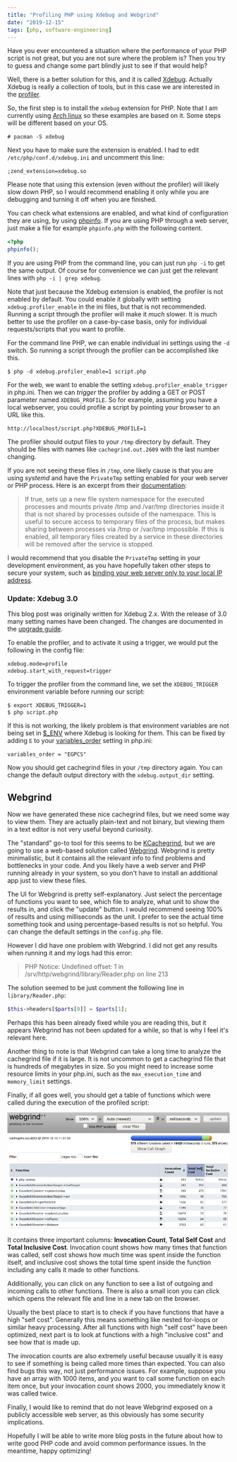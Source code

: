 ```yaml
---
title: "Profiling PHP using Xdebug and Webgrind"
date: "2019-12-15"
tags: [php, software-engineering]
---
```


Have you ever encountered a situation where the performance of your PHP script is not great, but you are not sure where the problem is? Then you try to guess and change some part blindly just to see if that would help?

Well, there is a better solution for this, and it is called [Xdebug](https://xdebug.org/). Actually Xdebug is really a collection of tools, but in this case we are interested in the [profiler](https://xdebug.org/docs/profiler).

So, the first step is to install the `xdebug` extension for PHP. Note that I am currently using [Arch linux](https://www.archlinux.org/) so these examples are based on it. Some steps will be different based on your OS.

```
# pacman -S xdebug
```

Next you have to make sure the extension is enabled. I had to edit `/etc/php/conf.d/xdebug.ini` and uncomment this line:

```
;zend_extension=xdebug.so
```

Please note that using this extension (even without the profiler) will likely slow down PHP, so I would recommend enabling it only while you are debugging and turning it off when you are finished.

You can check what extensions are enabled, and what kind of configuration they are using, by using [phpinfo](https://www.php.net/manual/en/function.phpinfo.php). If you are using PHP through a web server, just make a file for example `phpinfo.php` with the following content.

```php
<?php
phpinfo();
```

If you are using PHP from the command line, you can just run `php -i` to get the same output. Of course for convenience we can just get the relevant lines with `php -i | grep xdebug`.

Note that just because the Xdebug extension is enabled, the profiler is not enabled by default. You could enable it globally with setting `xdebug.profiler_enable` in the ini files, but that is not recommended. Running a script through the profiler will make it _much_ slower. It is much better to use the profiler on a case-by-case basis, only for individual requests/scripts that you want to profile.

For the command line PHP, we can enable individual ini settings using the `-d` switch. So running a script through the profiler can be accomplished like this.

```
$ php -d xdebug.profiler_enable=1 script.php
```

For the web, we want to enable the setting `xdebug.profiler_enable_trigger` in php.ini. Then we can _trigger_ the profiler by adding a GET or POST parameter named `XDEBUG_PROFILE`. So for example, assuming you have a local webserver, you could profile a script by pointing your browser to an URL like this.

```
http://localhost/script.php?XDEBUG_PROFILE=1
```

The profiler should output files to your `/tmp` directory by default. They should be files with names like `cachegrind.out.2609` with the last number changing.

If you are not seeing these files in `/tmp`, one likely cause is that you are using _systemd_ and have the `PrivateTmp` setting enabled for your web server or PHP process. Here is an excerpt from their [documentation](https://www.freedesktop.org/software/systemd/man/systemd.exec.html):

> If true, sets up a new file system namespace for the executed processes and mounts private /tmp and /var/tmp directories inside it that is not shared by processes outside of the namespace. This is useful to secure access to temporary files of the process, but makes sharing between processes via /tmp or /var/tmp impossible. If this is enabled, all temporary files created by a service in these directories will be removed after the service is stopped.

I would recommend that you disable the `PrivateTmp` setting in your development environment, as you have hopefully taken other steps to secure your system, such as [binding your web server only to your local IP address](/blog/2020-01-securing-linux-closing-open-ports/).

### Update: Xdebug 3.0

This blog post was originally written for Xdebug 2.x. With the release of 3.0 many setting names have been changed. The changes are documented in the [upgrade guide](https://xdebug.org/docs/upgrade_guide).

To enable the profiler, and to activate it using a trigger, we would put the following in the config file:

```
xdebug.mode=profile
xdebug.start_with_request=trigger
```

To trigger the profiler from the command line, we set the `XDEBUG_TRIGGER` environment variable before running our script:

```
$ export XDEBUG_TRIGGER=1
$ php script.php
```

If this is not working, the likely problem is that environment variables are not being set in [$_ENV](https://www.php.net/manual/en/reserved.variables.environment.php) where Xdebug is looking for them. This can be fixed by adding `E` to your [variables_order](https://www.php.net/manual/en/ini.core.php#ini.variables-order) setting in php.ini:

```
variables_order = "EGPCS"
```

Now you should get cachegrind files in your `/tmp` directory again. You can change the default output directory with the `xdebug.output_dir` setting.

## Webgrind

Now we have generated these nice cachegrind files, but we need some way to view them. They are actually plain-text and not binary, but viewing them in a text editor is not very useful beyond curiosity.

The "standard" go-to tool for this seems to be [KCachegrind](https://kcachegrind.github.io/), but we are going to use a web-based solution called [Webgrind](https://github.com/jokkedk/webgrind). Webgrind is pretty minimalistic, but it contains all the relevant info to find problems and bottlenecks in your code. And you likely have a web server and PHP running already in your system, so you don't have to install an additional app just to view these files.

The UI for Webgrind is pretty self-explanatory. Just select the percentage of functions you want to see, which file to analyze, what unit to show the results in, and click the "update" button. I would recommend seeing 100% of results and using milliseconds as the unit. I prefer to see the actual time something took and using percentage-based results is not so helpful. You can change the default settings in the `config.php` file.

However I did have one problem with Webgrind. I did not get any results when running it and my logs had this error:

> PHP Notice:  Undefined offset: 1 in /srv/http/webgrind/library/Reader.php on line 213

The solution seemed to be just comment the following line in `library/Reader.php`:

```php
$this->headers[$parts[0]] = $parts[1];
```

Perhaps this has been already fixed while you are reading this, but it appears Webgrind has not been updated for a while, so that is why I feel it's relevant here.

Another thing to note is that Webgrind can take a long time to analyze the cachegrind file if it is large. It is not uncommon to get a cachegrind file that is hundreds of megabytes in size. So you might need to increase some resource limits in your php.ini, such as the `max_execution_time` and `memory_limit` settings.

Finally, if all goes well, you should get a table of functions which were called during the execution of the profiled script:

![Webgrind](webgrind.png)

It contains three important columns: **Invocation Count**, **Total Self Cost** and **Total Inclusive Cost**. Invocation count shows how many times that function was called, self cost shows how much time was spent inside the function itself, and inclusive cost shows the total time spent inside the function including any calls it made to other functions.

Additionally, you can click on any function to see a list of outgoing and incoming calls to other functions. There is also a small icon you can click which opens the relevant file and line in a new tab on the browser.

Usually the best place to start is to check if you have functions that have a high "self cost". Generally this means something like nested for-loops or similar heavy processing. After all functions with high "self cost" have been optimized, next part is to look at functions with a high "inclusive cost" and see how that is made up.

The invocation counts are also extremely useful because usually it is easy to see if something is being called more times than expected. You can also find bugs this way, not just performance issues. For example, suppose you have an array with 1000 items, and you want to call some function on each item once, but your invocation count shows 2000, you immediately know it was called twice.

Finally, I would like to remind that do not leave Webgrind exposed on a publicly accessible web server, as this obviously has some security implications.

Hopefully I will be able to write more blog posts in the future about how to write good PHP code and avoid common performance issues. In the meantime, happy optimizing!
